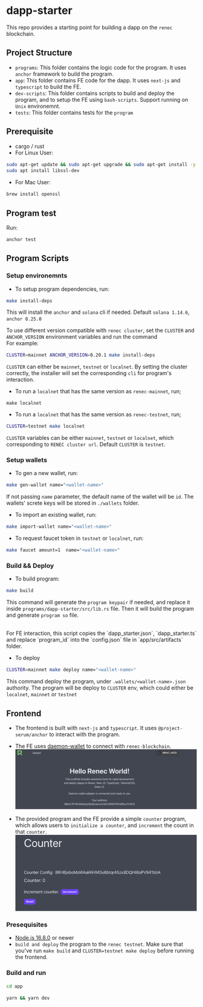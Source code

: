 # dapp-starter

This repo provides a starting point for building a dapp on the `renec` blockchain.

## Project Structure

- `programs`: This folder contains the logic code for the program. It uses `anchor` framework to build the program.
- `app`: This folder contains FE code for the dapp. It uses `next-js` and `typescript` to build the FE.
- `dev-scripts`: This folder contains scripts to build and deploy the program, and to setup the FE using `bash-scripts`. Support running on `Unix` environemnt.
- `tests`: This folder contains tests for the `program`

## Prerequisite

- cargo / rust
- For Linux User:

```bash
sudo apt-get update && sudo apt-get upgrade && sudo apt-get install -y pkg-config build-essential libudev-dev
sudo apt install libssl-dev
```

- For Mac User:

```bash
brew install openssl
```

## Program test

Run:

```bash
anchor test
```

## Program Scripts

### Setup environemnts

- To setup program dependencies, run:

```bash
make install-deps
```

This will install the `anchor` and `solana` cli if needed. Default `solana 1.14.6`, `anchor 0.25.0`

To use different version compatible with `renec cluster`, set the `CLUSTER` and `ANCHOR_VERSION` environment variables and run the command
</br>
For example:

```bash
CLUSTER=mainnet ANCHOR_VERSION=0.20.1 make install-deps
```

`CLUSTER` can either be `mainnet`, `testnet` or `localnet`. By setting the cluster correctly, the installer will set the corresponding `cli` for program's interaction.

- To run a `localnet` that has the same version as `renec-mainnet`, run;

```
make localnet
```

- To run a `localnet` that has the same version as `renec-testnet`, run;

```bash
CLUSTER=testnet make localnet
```

`CLUSTER` variables can be either `mainnet`, `testnet` or `localnet`, which corresponding to `RENEC cluster url`. Default `CLUSTER` is `testnet`.

### Setup wallets

- To gen a new wallet, run:

```bash
make gen-wallet name="<wallet-name>"
```

If not passing `name` parameter, the default name of the wallet will be `id`. The wallets' screte keys will be stored in `./wallets` folder.

- To import an existing wallet, run:

```bash
make import-wallet name="<wallet-name>"
```

- To request faucet token in `testnet` or `localnet`, run:

```bash
make faucet amount=1  name="<wallet-name>"
```

### Build && Deploy

- To build program:

```bash
make build
```

This command will generate the `program keypair` if needed, and replace it inside `programs/dapp-starter/src/lib.rs` file.
Then it will build the program and generate `program so` file.

</br>
For FE interaction, this script copies the `dapp_starter.json`, `dapp_starter.ts` and replace `program_id` into the `config.json` file in `app/src/artifacts` folder.

- To deploy

```bash
CLUSTER=mainnet make deploy name="<wallet-name>"
```

This command deploy the program, under `.wallets/<wallet-name>.json` authority. The program will be deploy to `CLUSTER` env, which could either be `localnet`, `mainnet` or `testnet`

## Frontend

- The frontend is built with `next-js` and `typescript`. It uses `@project-serum/anchor` to interact with the program.
  </br>

- The FE uses [daemon-wallet](https://renec.foundation/en/support/how-to-create-a-new-demon-wallet) to connect with `renec-blockchain`.
  ![daemonWallet](public/connect_wallet.png)

- The provided program and the FE provide a simple `counter` program, which allows users to `initialize a counter`, and `increment` the count in that `counter`.
  ![counter](public/counter.png)

### Presequisites

- [Node.js 16.8.0](https://nodejs.org/en) or newer
- `build and deploy` the program to the `renec testnet`. Make sure that you've run `make build` and `CLUSTER=testnet make deploy` before running the frontend.

### Build and run

```bash
cd app
```

```bash
yarn && yarn dev
```
